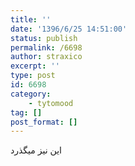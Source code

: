 ```yaml
---
title: ''
date: '1396/6/25 14:51:00'
status: publish
permalink: /6698
author: straxico
excerpt: ''
type: post
id: 6698
category:
    - tytomood
tag: []
post_format: []
---
```

این نیز میگذرد